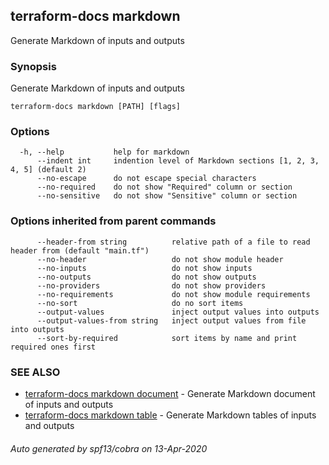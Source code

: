 ## terraform-docs markdown

Generate Markdown of inputs and outputs

### Synopsis

Generate Markdown of inputs and outputs

```
terraform-docs markdown [PATH] [flags]
```

### Options

```
  -h, --help           help for markdown
      --indent int     indention level of Markdown sections [1, 2, 3, 4, 5] (default 2)
      --no-escape      do not escape special characters
      --no-required    do not show "Required" column or section
      --no-sensitive   do not show "Sensitive" column or section
```

### Options inherited from parent commands

```
      --header-from string          relative path of a file to read header from (default "main.tf")
      --no-header                   do not show module header
      --no-inputs                   do not show inputs
      --no-outputs                  do not show outputs
      --no-providers                do not show providers
      --no-requirements             do not show module requirements
      --no-sort                     do no sort items
      --output-values               inject output values into outputs
      --output-values-from string   inject output values from file into outputs
      --sort-by-required            sort items by name and print required ones first
```

### SEE ALSO

* [terraform-docs markdown document](/docs/formats/markdown-document.md)	 - Generate Markdown document of inputs and outputs
* [terraform-docs markdown table](/docs/formats/markdown-table.md)	 - Generate Markdown tables of inputs and outputs

###### Auto generated by spf13/cobra on 13-Apr-2020
